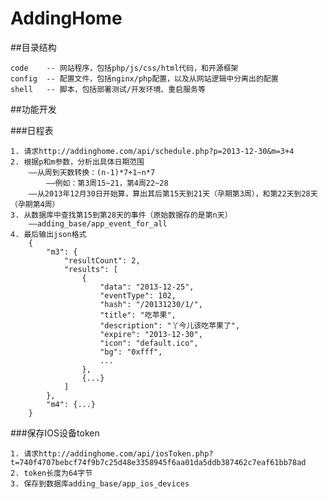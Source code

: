 AddingHome
==========

##目录结构

    code    -- 网站程序，包括php/js/css/html代码，和开源框架
    config  -- 配置文件，包括nginx/php配置，以及从网站逻辑中分离出的配置
    shell   -- 脚本，包括部署测试/开发环境、重启服务等

##功能开发

###日程表

    1. 请求http://addinghome.com/api/schedule.php?p=2013-12-30&m=3+4
    2. 根据p和m参数，分析出具体日期范围
        ——从周到天数转换：(n-1)*7+1~n*7
            ——例如：第3周15~21，第4周22~28
        ——从2013年12月30日开始算，算出其后第15天到21天（孕期第3周），和第22天到28天（孕期第4周）
    3. 从数据库中查找第15到第28天的事件（原始数据存的是第n天）
        ——adding_base/app_event_for_all
    4. 最后输出json格式
        {
        	"m3": {
        		"resultCount": 2,
        		"results": [
        			{
        				"data": "2013-12-25",
        				"eventType": 102,
        				"hash": "/20131230/1/",
                        "title": "吃苹果",
        				"description": "丫今儿该吃苹果了",
        				"expire": "2013-12-30",
        				"icon": "default.ico",
        				"bg": "0xfff",
        				...
        			},
        			{...}
        		]
        	},
        	"m4": {...}
        }

###保存IOS设备token

    1. 请求http://addinghome.com/api/iosToken.php?t=740f4707bebcf74f9b7c25d48e3358945f6aa01da5ddb387462c7eaf61bb78ad
    2. token长度为64字节
    3. 保存到数据库adding_base/app_ios_devices
